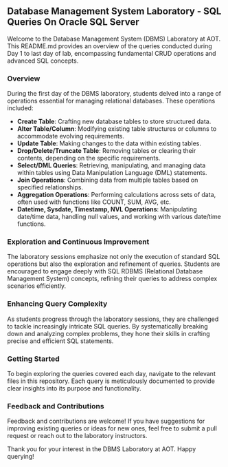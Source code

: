 ## Database Management System Laboratory - SQL Queries On Oracle SQL Server

Welcome to the Database Management System (DBMS) Laboratory at AOT. This README.md provides an overview of the queries conducted during Day 1 to last day of lab, encompassing fundamental CRUD operations and advanced SQL concepts.

### Overview
During the first day of the DBMS laboratory, students delved into a range of operations essential for managing relational databases. These operations included:

- **Create Table**: Crafting new database tables to store structured data.
- **Alter Table/Column**: Modifying existing table structures or columns to accommodate evolving requirements.
- **Update Table**: Making changes to the data within existing tables.
- **Drop/Delete/Truncate Table**: Removing tables or clearing their contents, depending on the specific requirements.
- **Select/DML Queries**: Retrieving, manipulating, and managing data within tables using Data Manipulation Language (DML) statements.
- **Join Operations**: Combining data from multiple tables based on specified relationships.
- **Aggregation Operations**: Performing calculations across sets of data, often used with functions like COUNT, SUM, AVG, etc.
- **Datetime, Sysdate, Timestamp, NVL Operations**: Manipulating date/time data, handling null values, and working with various date/time functions.

### Exploration and Continuous Improvement
The laboratory sessions emphasize not only the execution of standard SQL operations but also the exploration and refinement of queries. Students are encouraged to engage deeply with SQL RDBMS (Relational Database Management System) concepts, refining their queries to address complex scenarios efficiently.

### Enhancing Query Complexity
As students progress through the laboratory sessions, they are challenged to tackle increasingly intricate SQL queries. By systematically breaking down and analyzing complex problems, they hone their skills in crafting precise and efficient SQL statements.

### Getting Started
To begin exploring the queries covered each day, navigate to the relevant files in this repository. Each query is meticulously documented to provide clear insights into its purpose and functionality.

### Feedback and Contributions
Feedback and contributions are welcome! If you have suggestions for improving existing queries or ideas for new ones, feel free to submit a pull request or reach out to the laboratory instructors.


Thank you for your interest in the DBMS Laboratory at AOT. Happy querying!
